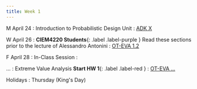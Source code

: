 ```yaml
---
title: Week 1
---
```


M April 24
: Introduction to Probabilistic Design Unit
  : [ADK X](#)

W April 26
: **CIEM4220 Students**{: .label .label-purple } Read these sections prior to the lecture of Alessandro Antonini
  : [OT-EVA 1.2](https://tudelft-citg.github.io/HOS-prob-design/EVA/RT.html)

F April 28
: In-Class Session
  : 

...
: Extreme Value Analysis **Start HW 1**{: .label .label-red }
  : [OT-EVA ...](#)

Holidays
: Thursday (King's Day)

